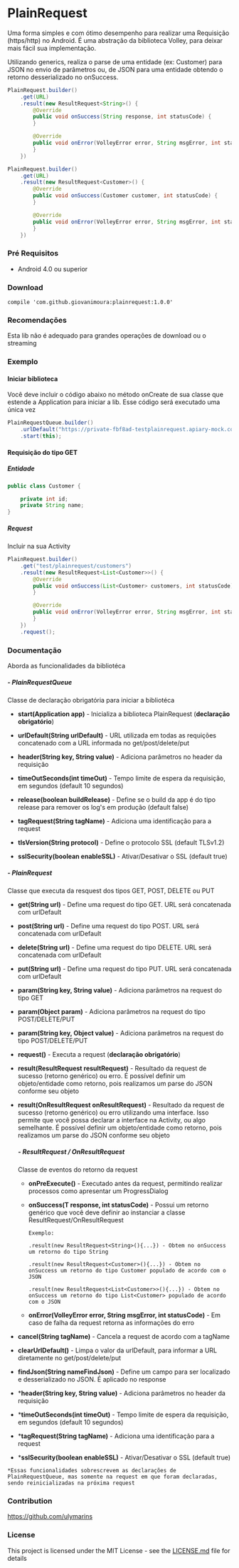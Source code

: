 # PlainRequest

Uma forma simples e com ótimo desempenho para realizar uma Requisição (https/http) no Android. É uma abstração da biblioteca Volley, para deixar mais fácil sua implementação.

Utilizando generics, realiza o parse de uma entidade (ex: Customer) para JSON no envio de parâmetros ou, de JSON para uma entidade obtendo o retorno desserializado no onSuccess.

```java
PlainRequest.builder()
    .get(URL)
    .result(new ResultRequest<String>() {
        @Override
        public void onSuccess(String response, int statusCode) {
        }

        @Override
        public void onError(VolleyError error, String msgError, int statusCode) {
        }
    })
```

```java
PlainRequest.builder()
    .get(URL)
    .result(new ResultRequest<Customer>() {
        @Override
        public void onSuccess(Customer customer, int statusCode) {
        }

        @Override
        public void onError(VolleyError error, String msgError, int statusCode) {
        }
    })
```

### Pré Requisitos

* Android 4.0 ou superior

### Download

```
compile 'com.github.giovanimoura:plainrequest:1.0.0'
```

### Recomendações

Esta lib não é adequado para grandes operações de download ou o streaming



### Exemplo

#### Iniciar biblioteca

Você deve incluir o código abaixo no método onCreate de sua classe que estende a Application para iniciar a lib. Esse código será executado uma única vez

```java
PlainRequestQueue.builder()
    .urlDefault("https://private-fbf8ad-testplainrequest.apiary-mock.com/")
    .start(this);
```

#### Requisição do tipo GET

##### Entidade
```java
public class Customer {

    private int id;
    private String name;
}
```

##### Request
Incluir na sua Activity

```java
PlainRequest.builder()
    .get("test/plainrequest/customers")
    .result(new ResultRequest<List<Customer>>() {
        @Override
        public void onSuccess(List<Customer> customers, int statusCode) {
        }

        @Override
        public void onError(VolleyError error, String msgError, int statusCode) {
        }
    })
    .request();
```

### Documentação

Aborda as funcionalidades da bibliotéca

##### - PlainRequestQueue
Classe de declaração obrigatória para iniciar a bibliotéca

- **start(Application app)** - Inicializa a biblioteca PlainRequest (**declaração obrigatório**)

- **urlDefault(String urlDefault)** - URL utilizada em todas as requições concatenado com a URL informada no get/post/delete/put

- **header(String key, String value)** - Adiciona parâmetros no header da requisição

- **timeOutSeconds(int timeOut)** - Tempo limite de espera da requisição, em segundos (default 10 segundos)

- **release(boolean buildRelease)** - Define se o build da app é do tipo release para remover os log's em produção (default false)

- **tagRequest(String tagName)** - Adiciona uma identificação para a request

- **tlsVersion(String protocol)** - Define o protocolo SSL (default TLSv1.2)

- **sslSecurity(boolean enableSSL)** - Ativar/Desativar o SSL (default true)

##### - PlainRequest
Classe que executa da resquest dos tipos GET, POST, DELETE ou PUT

- **get(String url)** - Define uma request do tipo GET. URL será concatenada com urlDefault

- **post(String url)** - Define uma request do tipo POST. URL será concatenada com urlDefault

- **delete(String url)** - Define uma request do tipo DELETE. URL será concatenada com urlDefault

- **put(String url)** - Define uma request do tipo PUT. URL será concatenada com urlDefault

- **param(String key, String value)** - Adiciona parâmetros na request do tipo GET

- **param(Object param)** - Adiciona parâmetros na request do tipo POST/DELETE/PUT

- **param(String key, Object value)** - Adiciona parâmetros na request do tipo POST/DELETE/PUT

- **request()** - Executa a request (**declaração obrigatório**)

- **result(ResultRequest<T> resultRequest)** - Resultado da request de sucesso  (retorno genérico) ou erro. É possível definir um objeto/entidade como retorno, pois realizamos um parse do JSON conforme seu objeto

- **result(OnResultRequest<T> onResultRequest)** - Resultado da request de sucesso  (retorno genérico) ou erro utilizando uma interface. Isso permite que você possa declarar a interface na Activity, ou algo semelhante. É possível definir um objeto/entidade como retorno, pois realizamos um parse do JSON conforme seu objeto

    ##### - ResultRequest<T> / OnResultRequest<T>
	Classe de eventos do retorno da request

	- **onPreExecute()** - Executado antes da request, permitindo realizar processos como apresentar um ProgressDialog
	
	- **onSuccess(T response, int statusCode)** - Possui um retorno genérico que você deve definir ao instanciar a classe ResultRequest<T>/OnResultRequest<T>
	
		```
		Exemplo:
		
		.result(new ResultRequest<String>(){...}) - Obtem no onSuccess um retorno do tipo String
		
		.result(new ResultRequest<Customer>(){...}) - Obtem no onSuccess um retorno do tipo Customer populado de acordo com o JSON
		
		.result(new ResultRequest<List<Customer>>(){...}) - Obtem no onSuccess um retorno do tipo List<Customer> populado de acordo com o JSON
		```

	- **onError(VolleyError error, String msgError, int statusCode)** - Em caso de falha da request retorna as informações do erro

- **cancel(String tagName)** - Cancela a request de acordo com a tagName

- **clearUrlDefault()** - Limpa o valor da urlDefault, para informar a URL diretamente no get/post/delete/put

- **findJson(String nameFindJson)** - Define um campo para ser localizado e desserializado no JSON. É aplicado no response

- ***header(String key, String value)** - Adiciona parâmetros no header da requisição

- ***timeOutSeconds(int timeOut)** - Tempo limite de espera da requisição, em segundos (default 10 segundos)

- ***tagRequest(String tagName)** - Adiciona uma identificação para a request

- ***sslSecurity(boolean enableSSL)** - Ativar/Desativar o SSL (default true)

```
*Essas funcionalidades sobrescrevem as declarações de PlainRequestQueue, mas somente na request em que foram declaradas, sendo reinicializadas na próxima request
```

### Contribution

https://github.com/ulymarins

### License

This project is licensed under the MIT License - see the [LICENSE.md](LICENSE.md) file for details


